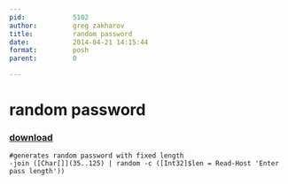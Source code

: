 ```yaml
---
pid:            5102
author:         greg zakharov
title:          random password
date:           2014-04-21 14:15:44
format:         posh
parent:         0

---
```


# random password

### [download](Scripts\5102.ps1)



```posh
#generates random password with fixed length
-join ([Char[]](35..125) | random -c ([Int32]$len = Read-Host 'Enter pass length'))
```

